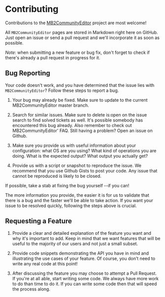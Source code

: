 # Contributing

Contributions to the [MB2CommunityEditor](https://github.com/YiGu-Studio/MB2CommunityEditor) project are most welcome!

All `MB2CommunityEditor` pages are stored in Markdown right here on GitHub.
Just open an issue or send a pull request and we'll incorporate it as soon as possible.

*Note*: when submitting a new feature or bug fix, don't forget to check if there's already a pull request in progress for it.

## Bug Reporting

Your code doesn't work, and you have determined that the issue lies with `MB2CommunityEditor`? Follow these steps to report a bug.

1. Your bug may already be fixed. Make sure to update to the current MB2CommunityEditor master branch.

2. Search for similar issues. Make sure to delete is:open on the issue search to find solved tickets as well. It's possible somebody has encountered this bug already. Also remember to check out MB2CommunityEditor' FAQ. Still having a problem? Open an issue on Github.

3. Make sure you provide us with useful information about your configuration: what OS are you using? What kind of operations you are doing. What is the expected output? What output you actually get?

4. Provide us with a script or snapshot to reproduce the issue. We recommend that you use Github Gists to post your code. Any issue that cannot be reproduced is likely to be closed.

If possible, take a stab at fixing the bug yourself --if you can!

The more information you provide, the easier it is for us to validate that there is a bug and the faster we'll be able to take action. If you want your issue to be resolved quickly, following the steps above is crucial.

## Requesting a Feature

1. Provide a clear and detailed explanation of the feature you want and why it's important to add. Keep in mind that we want features that will be useful to the majority of our users and not just a small subset.

2. Provide code snippets demonstrating the API you have in mind and illustrating the use cases of your feature. Of course, you don't need to write any real code at this point!

3. After discussing the feature you may choose to attempt a Pull Request. If you're at all able, start writing some code. We always have more work to do than time to do it. If you can write some code then that will speed the process along.
